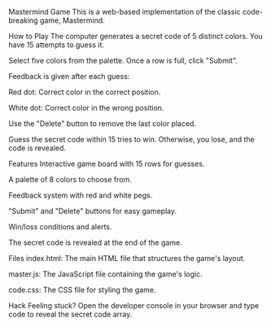 Mastermind Game
  This is a web-based implementation of the classic code-breaking game, Mastermind.

How to Play
  The computer generates a secret code of 5 distinct colors. You have 15 attempts to guess it.
  
  Select five colors from the palette. Once a row is full, click "Submit".
  
  Feedback is given after each guess:
  
  Red dot: Correct color in the correct position.
  
  White dot: Correct color in the wrong position.
  
  Use the "Delete" button to remove the last color placed.
  
  Guess the secret code within 15 tries to win. Otherwise, you lose, and the code is revealed.

Features
  Interactive game board with 15 rows for guesses.
  
  A palette of 8 colors to choose from.
  
  Feedback system with red and white pegs.
  
  "Submit" and "Delete" buttons for easy gameplay.
  
  Win/loss conditions and alerts.
  
  The secret code is revealed at the end of the game.

Files
  index.html: The main HTML file that structures the game's layout.
  
  master.js: The JavaScript file containing the game's logic.
  
  code.css: The CSS file for styling the game.

Hack
Feeling stuck? Open the developer console in your browser and type code to reveal the secret code array.
